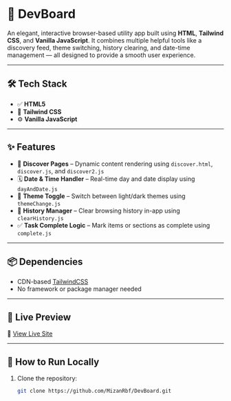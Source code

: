 # 🌟 DevBoard

An elegant, interactive browser-based utility app built using **HTML**, **Tailwind CSS**, and **Vanilla JavaScript**. It combines multiple helpful tools like a discovery feed, theme switching, history clearing, and date-time management — all designed to provide a smooth user experience.

---

## 🛠️ Tech Stack

- ✅ **HTML5**
- 🎨 **Tailwind CSS**
- ⚙️ **Vanilla JavaScript**

---

## ✨ Features

- 🧾 **Discover Pages** – Dynamic content rendering using `discover.html`, `discover.js`, and `discover2.js`
- 🗓️ **Date & Time Handler** – Real-time day and date display using `dayAndDate.js`
- 🎨 **Theme Toggle** – Switch between light/dark themes using `themeChange.js`
- 🧹 **History Manager** – Clear browsing history in-app using `clearHistory.js`
- ✅ **Task Complete Logic** – Mark items or sections as complete using `complete.js`

---

## 📦 Dependencies

- CDN-based [TailwindCSS](https://tailwindcss.com/)
- No framework or package manager needed

---

## 🔗 Live Preview

🚀 [View Live Site](https://mizanrbf.github.io/DevBoard/)  

---

## 🧪 How to Run Locally

1. Clone the repository:
   ```bash
   git clone https://github.com/MizanRbf/DevBoard.git
